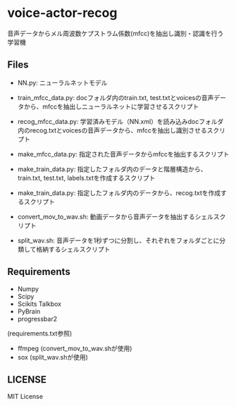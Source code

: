 # voice-actor-recog
音声データからメル周波数ケプストラム係数(mfcc)を抽出し識別・認識を行う学習機

## Files
* NN.py: ニューラルネットモデル
* train_mfcc_data.py: docフォルダ内のtrain.txt, test.txtとvoicesの音声データから、mfccを抽出しニューラルネットに学習させるスクリプト
* recog_mfcc_data.py: 学習済みモデル（NN.xml）を読み込みdocフォルダ内のrecog.txtとvoicesの音声データから、mfccを抽出し識別させるスクリプト
* make_mfcc_data.py: 指定された音声データからmfccを抽出するスクリプト
* make_train_data.py: 指定したフォルダ内のデータと階層構造から、train.txt, test.txt, labels.txtを作成するスクリプト
* make_train_data.py: 指定したフォルダ内のデータから、recog.txtを作成するスクリプト

* convert_mov_to_wav.sh: 動画データから音声データを抽出するシェルスクリプト
* split_wav.sh: 音声データを1秒ずつに分割し、それぞれをフォルダごとに分類して格納するシェルスクリプト

## Requirements
* Numpy
* Scipy
* Scikits Talkbox
* PyBrain
* progressbar2

(requirements.txt参照)

* ffmpeg (convert_mov_to_wav.shが使用)
* sox (split_wav.shが使用)

## LICENSE
MIT License
